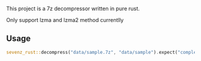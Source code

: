 This project is a 7z decompressor written in pure rust.

Only support lzma and lzma2 method currentlly

## Usage
```rust
sevenz_rust::decompress("data/sample.7z", "data/sample").expect("complete");
```